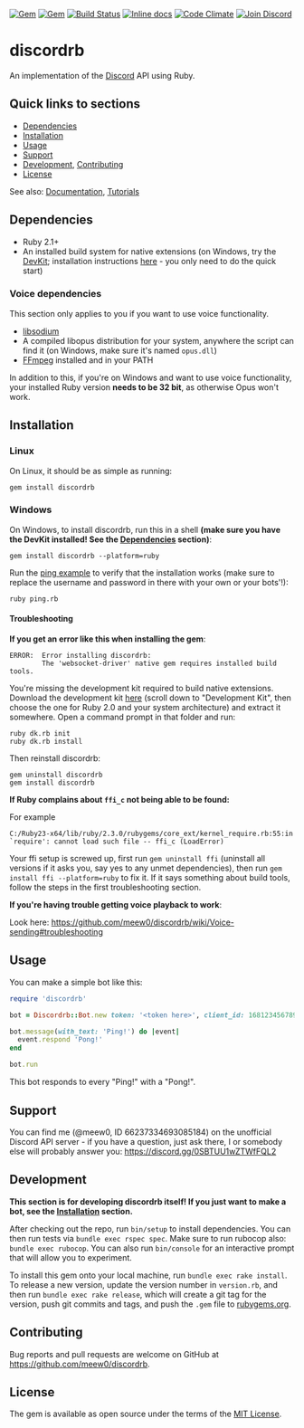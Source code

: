 [![Gem](https://img.shields.io/gem/v/discordrb.svg)](https://rubygems.org/gems/discordrb)
[![Gem](https://img.shields.io/gem/dt/discordrb.svg)](https://rubygems.org/gems/discordrb)
[![Build Status](https://travis-ci.org/meew0/discordrb.svg?branch=master)](https://travis-ci.org/meew0/discordrb)
[![Inline docs](http://inch-ci.org/github/meew0/discordrb.svg?branch=master&style=shields)](http://inch-ci.org/github/meew0/discordrb)
[![Code Climate](https://codeclimate.com/github/meew0/discordrb/badges/gpa.svg)](https://codeclimate.com/github/meew0/discordrb)
[![Join Discord](https://img.shields.io/badge/discord-join-7289DA.svg)](https://discord.gg/0SBTUU1wZTWfFQL2)
# discordrb

An implementation of the [Discord](https://discordapp.com/) API using Ruby.

## Quick links to sections

* [Dependencies](https://github.com/meew0/discordrb#dependencies)
* [Installation](https://github.com/meew0/discordrb#installation)
* [Usage](https://github.com/meew0/discordrb#usage)
* [Support](https://github.com/meew0/discordrb#support)
* [Development](https://github.com/meew0/discordrb#development), [Contributing](https://github.com/meew0/discordrb#contributing)
* [License](https://github.com/meew0/discordrb#license)

See also: [Documentation](http://www.rubydoc.info/gems/discordrb), [Tutorials](https://github.com/meew0/discordrb/wiki)

## Dependencies

* Ruby 2.1+
* An installed build system for native extensions (on Windows, try the [DevKit](http://rubyinstaller.org/downloads/); installation instructions [here](https://github.com/oneclick/rubyinstaller/wiki/Development-Kit#quick-start) - you only need to do the quick start)

### Voice dependencies

This section only applies to you if you want to use voice functionality.
* [libsodium](https://github.com/meew0/discordrb/wiki/Installing-libsodium)
* A compiled libopus distribution for your system, anywhere the script can find it (on Windows, make sure it's named `opus.dll`)
* [FFmpeg](https://www.ffmpeg.org/download.html) installed and in your PATH

In addition to this, if you're on Windows and want to use voice functionality, your installed Ruby version **needs to be 32 bit**, as otherwise Opus won't work.

## Installation

### Linux

On Linux, it should be as simple as running:

    gem install discordrb

### Windows

On Windows, to install discordrb, run this in a shell **(make sure you have the DevKit installed! See the [Dependencies](https://github.com/meew0/discordrb#dependencies) section)**:

    gem install discordrb --platform=ruby

Run the [ping example](https://github.com/meew0/discordrb/blob/master/examples/ping.rb) to verify that the installation works (make sure to replace the username and password in there with your own or your bots'!):

    ruby ping.rb

#### Troubleshooting

**If you get an error like this when installing the gem**:

    ERROR:  Error installing discordrb:
            The 'websocket-driver' native gem requires installed build tools.

You're missing the development kit required to build native extensions. Download the development kit [here](http://rubyinstaller.org/downloads/) (scroll down to "Development Kit", then choose the one for Ruby 2.0 and your system architecture) and extract it somewhere. Open a command prompt in that folder and run:

    ruby dk.rb init
    ruby dk.rb install

Then reinstall discordrb:

    gem uninstall discordrb
    gem install discordrb

**If Ruby complains about `ffi_c` not being able to be found:**

For example

    C:/Ruby23-x64/lib/ruby/2.3.0/rubygems/core_ext/kernel_require.rb:55:in `require': cannot load such file -- ffi_c (LoadError)

Your ffi setup is screwed up, first run `gem uninstall ffi` (uninstall all versions if it asks you, say yes to any unmet dependencies), then run `gem install ffi --platform=ruby` to fix it. If it says something about build tools, follow the steps in the first troubleshooting section.

**If you're having trouble getting voice playback to work**:

Look here: https://github.com/meew0/discordrb/wiki/Voice-sending#troubleshooting

## Usage

You can make a simple bot like this:

```ruby
require 'discordrb'

bot = Discordrb::Bot.new token: '<token here>', client_id: 168123456789123456

bot.message(with_text: 'Ping!') do |event|
  event.respond 'Pong!'
end

bot.run
```

This bot responds to every "Ping!" with a "Pong!".

## Support

You can find me (@meew0, ID 66237334693085184) on the unofficial Discord API server - if you have a question, just ask there, I or somebody else will probably answer you: https://discord.gg/0SBTUU1wZTWfFQL2

## Development

**This section is for developing discordrb itself! If you just want to make a bot, see the [Installation](https://github.com/meew0/discordrb#installation) section.**

After checking out the repo, run `bin/setup` to install dependencies. You can then run tests via `bundle exec rspec spec`. Make sure to run rubocop also: `bundle exec rubocop`. You can also run `bin/console` for an interactive prompt that will allow you to experiment.

To install this gem onto your local machine, run `bundle exec rake install`. To release a new version, update the version number in `version.rb`, and then run `bundle exec rake release`, which will create a git tag for the version, push git commits and tags, and push the `.gem` file to [rubygems.org](https://rubygems.org).

## Contributing

Bug reports and pull requests are welcome on GitHub at https://github.com/meew0/discordrb.


## License

The gem is available as open source under the terms of the [MIT License](http://opensource.org/licenses/MIT).
